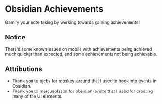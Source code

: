 # Obsidian Achievements

Gamify your note taking by working towards gaining achievements!

## Notice

There's some known issues on mobile with achievements being achieved much quicker than expected, and some achievements not being achievable.

## Attributions

- Thank you to pjeby for [monkey-around](https://github.com/pjeby/monkey-around) that I used to hook into events in Obsidian.
- Thank you to marcusolsson for [obsidian-svelte](https://github.com/marcusolsson/obsidian-svelte) that I used for creating many of the UI elements.
